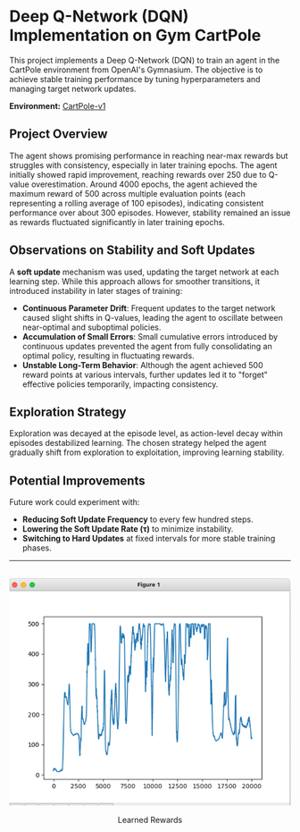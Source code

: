 # Deep Q-Network (DQN) Implementation on Gym CartPole

This project implements a Deep Q-Network (DQN) to train an agent in the CartPole environment from OpenAI's Gymnasium. The objective is to achieve stable training performance by tuning hyperparameters and managing target network updates.

**Environment:** [CartPole-v1](https://gymnasium.farama.org/environments/classic_control/cart_pole/)

## Project Overview

The agent shows promising performance in reaching near-max rewards but struggles with consistency, especially in later training epochs. The agent initially showed rapid improvement, reaching rewards over 250 due to Q-value overestimation. Around 4000 epochs, the agent achieved the maximum reward of 500 across multiple evaluation points (each representing a rolling average of 100 episodes), indicating consistent performance over about 300 episodes. However, stability remained an issue as rewards fluctuated significantly in later training epochs.

## Observations on Stability and Soft Updates

A **soft update** mechanism was used, updating the target network at each learning step. While this approach allows for smoother transitions, it introduced instability in later stages of training:
- **Continuous Parameter Drift**: Frequent updates to the target network caused slight shifts in Q-values, leading the agent to oscillate between near-optimal and suboptimal policies.
- **Accumulation of Small Errors**: Small cumulative errors introduced by continuous updates prevented the agent from fully consolidating an optimal policy, resulting in fluctuating rewards.
- **Unstable Long-Term Behavior**: Although the agent achieved 500 reward points at various intervals, further updates led it to "forget" effective policies temporarily, impacting consistency.

## Exploration Strategy

Exploration was decayed at the episode level, as action-level decay within episodes destabilized learning. The chosen strategy helped the agent gradually shift from exploration to exploitation, improving learning stability.

## Potential Improvements

Future work could experiment with:
- **Reducing Soft Update Frequency** to every few hundred steps.
- **Lowering the Soft Update Rate (τ)** to minimize instability.
- **Switching to Hard Updates** at fixed intervals for more stable training phases.

---


<div align="center">
  <br>
  <img src="../Assets/DQN-CartPole.png" alt="Learned Policy" title="Learned Rewards" />
  <p>Learned Rewards</p>
</div>

